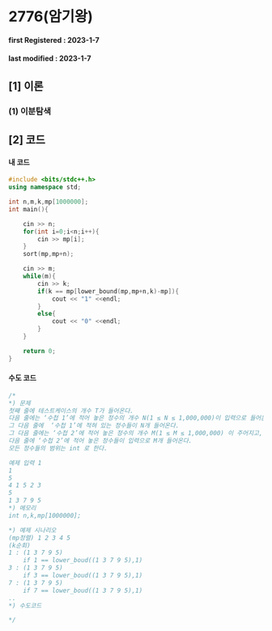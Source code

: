 # 2776(암기왕)

#### **first Registered : 2023-1-7**

#### last modified : **2023-1-7**

## \[1] 이론

### (1) 이분탐색

## \[2] 코드

#### 내 코드

```cpp
#include <bits/stdc++.h>
using namespace std;

int n,m,k,mp[1000000];
int main(){

    cin >> n;
    for(int i=0;i<n;i++){
        cin >> mp[i];
    }
    sort(mp,mp+n);

    cin >> m;
    while(m){
        cin >> k;
        if(k == mp[lower_bound(mp,mp+n,k)-mp]){
            cout << "1" <<endl;
        }
        else{
            cout << "0" <<endl;
        }
    }

    return 0;
}
```

#### 수도 코드

```cpp
/*
*) 문제
첫째 줄에 테스트케이스의 개수 T가 들어온다.
다음 줄에는 ‘수첩 1’에 적어 놓은 정수의 개수 N(1 ≤ N ≤ 1,000,000)이 입력으로 들어온다.
그 다음 줄에  ‘수첩 1’에 적혀 있는 정수들이 N개 들어온다.
그 다음 줄에는 ‘수첩 2’에 적어 놓은 정수의 개수 M(1 ≤ M ≤ 1,000,000) 이 주어지고,
다음 줄에 ‘수첩 2’에 적어 놓은 정수들이 입력으로 M개 들어온다.
모든 정수들의 범위는 int 로 한다.

예제 입력 1 
1
5
4 1 5 2 3
5
1 3 7 9 5
*) 메모리
int n,k,mp[1000000];

*) 예제 시나리오 
(mp정렬) 1 2 3 4 5
(k순회)
1 : (1 3 7 9 5)
    if 1 == lower_boud((1 3 7 9 5),1) 
3 : (1 3 7 9 5)
    if 3 == lower_boud((1 3 7 9 5),1) 
7 : (1 3 7 9 5)
    if 7 == lower_boud((1 3 7 9 5),1) 
..
*) 수도코드

*/
```
